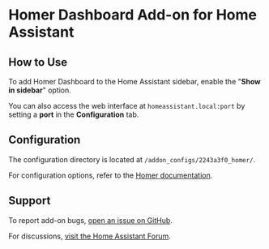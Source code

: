 # Homer Dashboard Add-on for Home Assistant  

## How to Use  
To add Homer Dashboard to the Home Assistant sidebar, enable the "**Show in sidebar**" option.  

You can also access the web interface at `homeassistant.local:port` by setting a **port** in the **Configuration** tab.  

## Configuration  
The configuration directory is located at `/addon_configs/2243a3f0_homer/`.  

For configuration options, refer to the [Homer documentation](https://github.com/bastienwirtz/homer/blob/main/docs/configuration.md).  

## Support  
To report add-on bugs, [open an issue on GitHub](https://github.com/Eskander/ha-addon-homer/issues).  

For discussions, [visit the Home Assistant Forum](https://community.home-assistant.io/t/homer-dashboard-add-on-for-home-assistant/815430?u=eskander).
